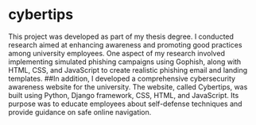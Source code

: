 # cybertips

This project was developed as part of my thesis degree. 
I conducted research aimed at enhancing awareness and promoting good practices among university employees. One aspect of my research involved implementing simulated phishing campaigns using Gophish, along with HTML, CSS, and JavaScript to create realistic phishing email and landing templates.
##In addition, I developed a comprehensive cybersecurity awareness website for the university. The website, called Cybertips, was built using Python, Django framework, CSS, HTML, and JavaScript. Its purpose was to educate employees about self-defense techniques and provide guidance on safe online navigation. 
